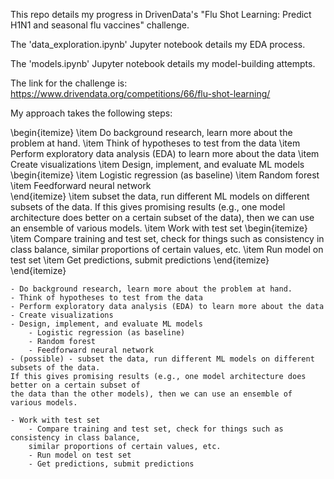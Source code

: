 This repo details my progress in DrivenData's "Flu Shot Learning: Predict H1N1 and seasonal flu vaccines" challenge. 

The 'data_exploration.ipynb' Jupyter notebook details my EDA process. 

The 'models.ipynb' Jupyter notebook details my model-building attempts.

The link for the challenge is: https://www.drivendata.org/competitions/66/flu-shot-learning/

My approach takes the following steps:

\begin{itemize}
	\item Do background research, learn more about the problem at hand.
	\item Think of hypotheses to test from the data
	\item Perform exploratory data analysis (EDA) to learn more about the data
	\item Create visualizations
	\item Design, implement, and evaluate ML models
		\begin{itemize}
			\item Logistic regression (as baseline)
			\item Random forest
			\item Feedforward neural network	
		\end{itemize}
	\item subset the data, run different ML models on different subsets of the data. 
	If this gives promising results (e.g., one model architecture does better on a certain subset of 
	the data), then we can use an ensemble of various models.
	\item Work with test set
		\begin{itemize}
			\item Compare training and test set, check for things such as consistency in class balance, similar proportions of certain values, etc.
			\item Run model on test set
			\item Get predictions, submit predictions
		\end{itemize}
\end{itemize}

	- Do background research, learn more about the problem at hand.
	- Think of hypotheses to test from the data
	- Perform exploratory data analysis (EDA) to learn more about the data
	- Create visualizations
	- Design, implement, and evaluate ML models
		- Logistic regression (as baseline)
		- Random forest
		- Feedforward neural network	
	- (possible) - subset the data, run different ML models on different subsets of the data. 
	If this gives promising results (e.g., one model architecture does better on a certain subset of 
	the data than the other models), then we can use an ensemble of various models.
	
	- Work with test set
		- Compare training and test set, check for things such as consistency in class balance, 
		similar proportions of certain values, etc.
		- Run model on test set
		- Get predictions, submit predictions
		
		